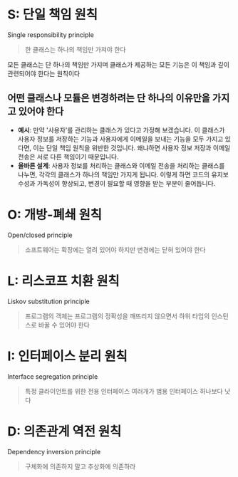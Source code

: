 # S: 단일 책임 원칙
Single responsibility principle
> 한 클래스는 하나의 책임만 가져야 한다

모든 클래스는 단 하나의 책임만 가지며 클래스가 제공하는 모든 기능은 이 책임과 깊이 관련되어야 한다는 원칙이다
## 어떤 클래스나 모듈은 변경하려는 단 하나의 이유만을 가지고 있어야 한다
- **예시**: 만약 '사용자'를 관리하는 클래스가 있다고 가정해 보겠습니다. 이 클래스가 사용자 정보를 저장하는 기능과 사용자에게 이메일을 보내는 기능을 모두 가지고 있다면, 이는 단일 책임 원칙을 위반한 것입니다. 왜냐하면 사용자 정보 저장과 이메일 전송은 서로 다른 책임이기 때문입니다.
- **올바른 설계**: 사용자 정보를 처리하는 클래스와 이메일 전송을 처리하는 클래스를 나누면, 각각의 클래스가 하나의 책임만 가지게 됩니다. 이렇게 하면 코드의 유지보수성과 가독성이 향상되고, 변경이 필요할 때 영향을 받는 부분이 줄어듭니다.
# O: 개방-폐쇄 원칙
Open/closed principle
> 소프트웨어는 확장에는 열려 있어야 하지만 변경에는 닫혀 있어야 한다


# L: 리스코프 치환 원칙
Liskov substitution principle
> 프로그램의 객체는 프로그램의 정확성을 깨뜨리지 않으면서 하위 타입의 인스턴스로 바꿀 수 있어야 한다
# I: 인터페이스 분리 원칙
Interface segregation principle
> 특정 클라이언트를 위한 전용 인터페이스 여러개가 범용 인터페이스 하나보다 낫다
# D: 의존관계 역전 원칙
Dependency inversion principle
> 구체화에 의존하지 말고 추상화에 의존하라
